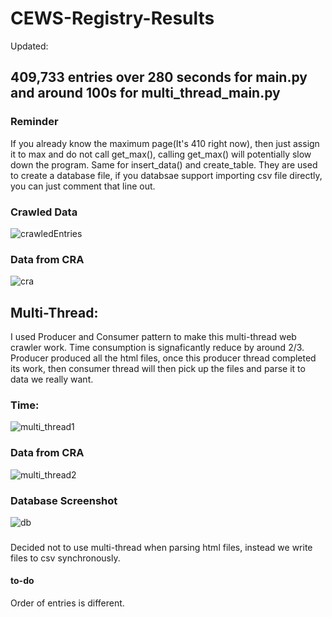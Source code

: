 # CEWS-Registry-Results

Updated:
## 409,733 entries over 280 seconds for main.py and around 100s for multi_thread_main.py


### Reminder
If you already know the maximum page(It's 410 right now), then just assign it to max and do not call get_max(), calling get_max() will potentially slow down the program. Same for insert_data() and create_table. They are used to create a database file, if you databsae support importing csv file directly, you can just comment that line out.

### Crawled Data
![crawledEntries](https://i.ibb.co/j8xqPff/csvfile.png)
### Data from CRA
![cra](https://i.ibb.co/sJ3c1tB/cra.png)



## Multi-Thread:
I used Producer and Consumer pattern to make this multi-thread web crawler work. Time consumption is signaficantly reduce by around 2/3. Producer produced all the html files, once this producer thread completed its work, then consumer thread will then pick up the files and parse it to data we really want.

### Time:
![multi_thread1](https://i.ibb.co/wRs3gnj/multi-thread1.png)
### Data from CRA
![multi_thread2](https://i.ibb.co/W2cPhqS/multi-thread2.png)
### Database Screenshot
![db](https://i.ibb.co/6sY4B07/count.png)

###
Decided not to use multi-thread when parsing html files, instead we write files to csv synchronously.

#### to-do
Order of entries is different.
